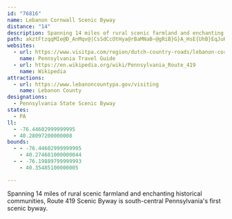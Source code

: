 ```yaml
---
id: "76816"
name: Lebanon Cornwall Scenic Byway
distance: "14"
description: Spanning 14 miles of rural scenic farmland and enchanting historical communities, Route 419 Scenic Byway is south-central Pennsylvania's first scenic byway.
path: akztFtzqqMIe@D_AnMqv@|CsSdCcOtHya@rBaMNaB~@gRiB}G}A_HsE{UhB}EqJuKcCyBmCyAeAcAaXm`@_AgCgFgTu@yCc@{CO{DJ{QOcN}GakAiBej@e@iRc@kZCqG\{GtAqLFyBI}CgAaLUyYe@_EsAoDaKyLcAiB_A_EOqCDmClAqM^aPCeCOaBcCuOgKmf@wFcZ}H}_@wAgJyBiScCyXUsF}Aox@dAeXx@}OsHs@sDiA}As@c@UcFsGy@k@yBaAyOuKsEcEmGiHcAy@oD_CqHaEgCeAuBq@aAGuAg@g^gQoOiIaE_DsHmH_HuI{BuFyBmH{DiTu@mFi@sFB}QT_BrAqFdA{JRwF?gHi@wL_@wE}CoPsA_I[mAqBgFyDsHa]gn@kG}J}HmO{DaHkE{JaBqCgi@mv@wG_JqLoQ{Q_m@Y{AsBcYqCaOq@}Gc@yG
websites:
  - url: https://www.visitpa.com/region/dutch-country-roads/lebanon-cornwall-scenic-byway
    name: Pennsylvania Travel Guide
  - url: https://en.wikipedia.org/wiki/Pennsylvania_Route_419
    name: Wikipedia
attractions:
  - url: https://www.lebanoncountypa.gov/visiting
    name: Lebanon County
designations:
  - Pennsylvania State Scenic Byway
states:
  - PA
ll:
  - -76.44602999999995
  - 40.28097200000008
bounds:
  - - -76.44602999999995
    - 40.274681000000044
  - - -76.19889799999993
    - 40.35485100000005

---
```


Spanning 14 miles of rural scenic farmland and enchanting historical communities, Route 419 Scenic Byway is south-central Pennsylvania's first scenic byway.

